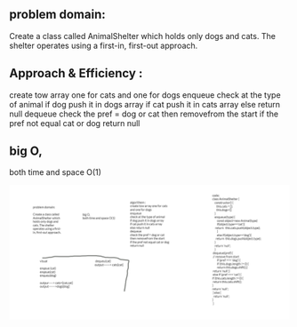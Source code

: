 ## problem domain:

Create a class called AnimalShelter which holds only dogs and cats. The shelter operates using a first-in, first-out approach.


## Approach & Efficiency :
create tow array one for cats and one for dogs
enqueue
check at the type of animal
if dog push it in dogs array
if cat push it in cats array
else return null
dequeue
check the pref = dog or cat 
then removefrom the start
if the pref not equal cat or dog
return null


## big O,
both time and space O(1)

![white bored](../asset/shel.png)